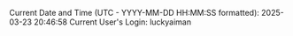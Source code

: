 Current Date and Time (UTC - YYYY-MM-DD HH:MM:SS formatted): 2025-03-23 20:46:58
Current User's Login: luckyaiman
